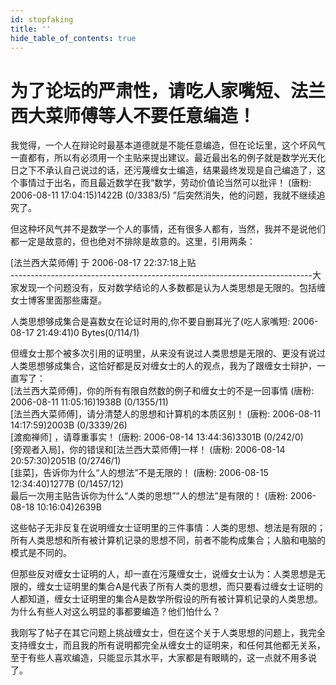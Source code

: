 ```yaml
---
id: stopfaking
title: ''
hide_table_of_contents: true
---
```


# 为了论坛的严肃性，请吃人家嘴短、法兰西大菜师傅等人不要任意编造！ 

我觉得，一个人在辩论时最基本道德就是不能任意编造，但在论坛里，这个坏风气一直都有，所以有必须用一个主贴来提出建议。最近最出名的例子就是数学光天化日之下不承认自己说过的话，还污蔑缠女士编造，结果最终发现是自己编造了，这个事情过于出名，而且最近数学在我“数学，劳动价值论当然可以批评！ (唐粉: 2006-08-11 17:04:15)1422B (0/3383/5) ”后突然消失，他的问题，我就不继续追究了。 

但这种坏风气并不是数学一个人的事情，还有很多人都有，当然，我并不是说他们都一定是故意的，但也绝对不排除是故意的。这里，引用两条： 

[法兰西大菜师傅] 于 2006-08-17 22:37:18上贴 <br/>
---------------------------------------------------------------------------大家发现一个问题没有，反对数学结论的人多数都是认为人类思想是无限的。包括缠女士博客里面那些庸趸。 

人类思想够成集合是喜数女在论证时用的,你不要自删耳光了(吃人家嘴短: 2006-08-17 21:49:41)0 Bytes(0/114/1) 

但缠女士那个被多次引用的证明里，从来没有说过人类思想是无限的、更没有说过人类思想够成集合，这恰好都是反对缠女士的人的观点，我为了跟缠女士辩护，一直写了： <br/>
[法兰西大菜师傅]，你的所有有限自然数的例子和缠女士的不是一回事情 (唐粉: 2006-08-11 11:05:16)1938B (0/1355/11) <br/>
[法兰西大菜师傅]，请分清楚人的思想和计算机的本质区别！ (唐粉: 2006-08-11 14:17:59)2003B (0/3339/26) <br/>
[渡痴禅师] ，请尊重事实！ (唐粉: 2006-08-14 13:44:36)3301B (0/242/0) <br/>
[旁观者入局]，你的错误和[法兰西大菜师傅]一样！ (唐粉: 2006-08-14 20:57:30)2051B (0/2746/1) <br/>
[韭菜]，告诉你为什么“人的想法”不是无限的！ (唐粉: 2006-08-15 12:34:40)1277B (0/1457/12) <br/>
最后一次用主贴告诉你为什么“人类的思想”“人的想法”是有限的！ (唐粉: 2006-08-18 10:16:04)2639B <br/>

这些帖子无非反复在说明缠女士证明里的三件事情：人类的思想、想法是有限的；所有人类思想和所有被计算机记录的思想不同，前者不能构成集合；人脑和电脑的模式是不同的。 

但那些反对缠女士证明的人，却一直在污蔑缠女士，说缠女士认为：人类思想是无限的，缠女士证明里的集合A是代表了所有人类的思想，而只要看过缠女士证明的人都知道，缠女士证明里的集合A是数学所假设的所有被计算机记录的人类思想。为什么有些人对这么明显的事都要编造？他们怕什么？ 

我刚写了帖子在其它问题上挑战缠女士，但在这个关于人类思想的问题上，我完全支持缠女士，而且我的所有说明都完全从缠女士的证明来，和任何其他都无关系，至于有些人喜欢编造，只能显示其水平，大家都是有眼睛的，这一点就不用多说了。 